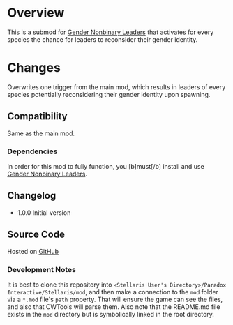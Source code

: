 # Overview

This is a submod for [Gender Nonbinary Leaders](https://steamcommunity.com/sharedfiles/filedetails/?id=2528614880) that activates for every species the chance for leaders to reconsider their gender identity.

# Changes

Overwrites one trigger from the main mod, which results in leaders of every species potentially reconsidering their gender identity upon spawning.

## Compatibility

Same as the main mod.

### Dependencies

In order for this mod to fully function, you [b]must[/b] install and use [Gender Nonbinary Leaders](https://steamcommunity.com/sharedfiles/filedetails/?id=2528614880).

## Changelog

* 1.0.0 Initial version

## Source Code

Hosted on [GitHub](https://github.com/corsairmarks/nonbinary_leaders_all_species)

### Development Notes

It is best to clone this repository into `<Stellaris User's Directory>/Paradox Interactive/Stellaris/mod`, and then make a connection to the `mod` folder via a `*.mod` file's `path` property.  That will ensure the game can see the files, and also that CWTools will parse them.  Also note that the README.md file exists in the `mod` directory but is symbolically linked in the root directory.